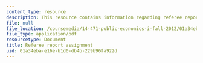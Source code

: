 ```yaml
---
content_type: resource
description: This resource contains information regarding referee report assignment.
file: null
file_location: /coursemedia/14-471-public-economics-i-fall-2012/01a34ebae16eb1d0db4b229b96fa922d_MIT14_471F12_RefereeReport.pdf
file_type: application/pdf
resourcetype: Document
title: Referee report assignment
uid: 01a34eba-e16e-b1d0-db4b-229b96fa922d
---
```

